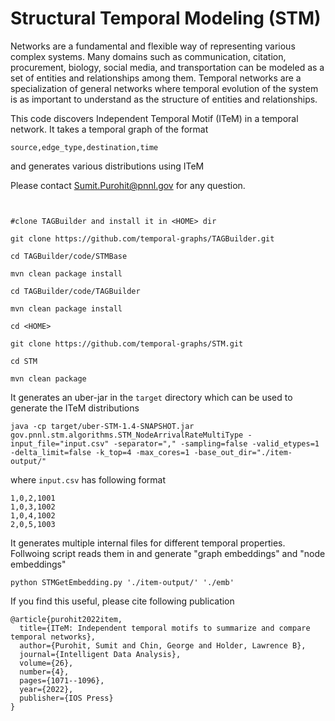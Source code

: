 # Structural Temporal Modeling (STM)
Networks are a fundamental and flexible way of representing various complex systems. 
Many domains such as communication, citation, procurement, biology, social media, and transportation 
can be modeled as a set of entities and relationships among them. 
Temporal networks are a specialization of general networks where temporal evolution of the system is as important to 
understand as the structure of entities and relationships. 

This code discovers Independent Temporal Motif (ITeM) in a temporal network. It takes a temporal graph of the format 
```
source,edge_type,destination,time
```
and generates various distributions using ITeM

Please contact Sumit.Purohit@pnnl.gov for any question.

```


#clone TAGBuilder and install it in <HOME> dir

git clone https://github.com/temporal-graphs/TAGBuilder.git

cd TAGBuilder/code/STMBase

mvn clean package install

cd TAGBuilder/code/TAGBuilder

mvn clean package install

cd <HOME>

git clone https://github.com/temporal-graphs/STM.git

cd STM

mvn clean package
```
It generates an uber-jar in the `target` directory which can be used to generate the ITeM distributions
```
java -cp target/uber-STM-1.4-SNAPSHOT.jar gov.pnnl.stm.algorithms.STM_NodeArrivalRateMultiType -input_file="input.csv" -separator="," -sampling=false -valid_etypes=1 -delta_limit=false -k_top=4 -max_cores=1 -base_out_dir="./item-output/"
```
where `input.csv` has following format
```
1,0,2,1001
1,0,3,1002
1,0,4,1002
2,0,5,1003
```

It generates multiple internal files for different temporal properties. Follwoing script reads them in and generate "graph embeddings" and "node embeddings"
```
python STMGetEmbedding.py './item-output/' './emb'
```


If you find this useful, please cite following publication
```
@article{purohit2022item,
  title={ITeM: Independent temporal motifs to summarize and compare temporal networks},
  author={Purohit, Sumit and Chin, George and Holder, Lawrence B},
  journal={Intelligent Data Analysis},
  volume={26},
  number={4},
  pages={1071--1096},
  year={2022},
  publisher={IOS Press}
}
```
